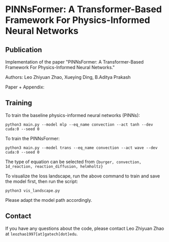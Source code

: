 # PINNsFormer: A Transformer-Based Framework For Physics-Informed Neural Networks

## Publication

Implementation of the paper "PINNsFormer: A Transformer-Based Framework For Physics-Informed Neural Networks."

Authors: Leo Zhiyuan Zhao, Xueying Ding, B.Aditya Prakash

Paper + Appendix: 

## Training

To train the baseline physics-informed neural networks (PINNs):

```
python3 main.py --model mlp --eq_name convection --act tanh --dev cuda:0 --seed 0
```

To train the PINNsFormer:

```
python3 main.py --model trans --eq_name convection --act wave --dev cuda:0 --seed 0
```

The type of equation can be selected from ```{burger, convection, 1d_reaction, reaction_diffusion, helmholtz}```

To visualize the loss landscape, run the above command to train and save the model first, then run the script:

```
python3 vis_landscape.py
```

Please adapt the model path accordingly.

## Contact

If you have any questions about the code, please contact Leo Zhiyuan Zhao at  ```leozhao1997[at]gatech[dot]edu```.
